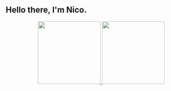 ## Hello there, I'm Nico.
 
<div align="center">
 <a href="https://github.com/jesternook"> 
 <img height="165em" src="https://github-readme-stats.vercel.app/api?username=jesternook&repo=github-readme-stat&sshow_icons=true&theme=darcula&include_all_commits=true&count_private=true"/>
 <a href="https://github.com/jesternook"> 
 <img height="165em" src="https://github-readme-stats.vercel.app/api/top-langs/?username=jesternook&repo=github-readme-stats&layout=compact&langs_count=5&card_width=170em&theme=darcula&custom_title=Languages"/>
</div>

## 
